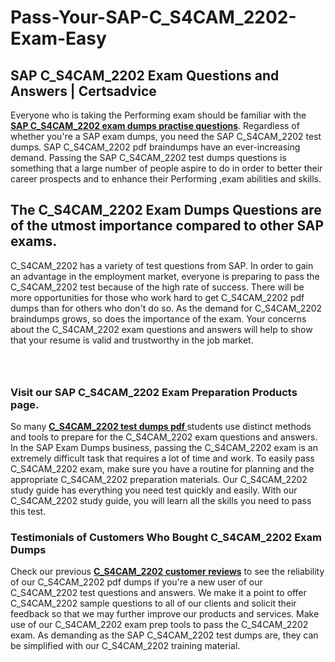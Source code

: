 # Pass-Your-SAP-C_S4CAM_2202-Exam-Easy
<h2><strong>SAP C_S4CAM_2202 Exam Questions and Answers | Certsadvice</strong></h2> <p>Everyone who is taking the Performing exam should be familiar with the <a href="http://www.certsadvice.com/sap/c_s4cam_2202-practice-questions"><strong>SAP C_S4CAM_2202 exam dumps practise questions</strong></a>. Regardless of whether you&#39;re a SAP exam dumps, you need the SAP C_S4CAM_2202 test dumps. SAP C_S4CAM_2202 pdf braindumps have an ever-increasing demand. Passing the SAP C_S4CAM_2202 test dumps questions is something that a large number of people aspire to do in order to better their career prospects and to enhance their Performing ,exam abilities and skills.</p> <h2><strong>The C_S4CAM_2202 Exam Dumps Questions are of the utmost importance compared to other SAP exams.</strong></h2> <p>C_S4CAM_2202 has a variety of test questions from SAP. In order to gain an advantage in the employment market, everyone is preparing to pass the C_S4CAM_2202 test because of the high rate of success. There will be more opportunities for those who work hard to get C_S4CAM_2202 pdf dumps than for others who don&#39;t do so. As the demand for C_S4CAM_2202 braindumps grows, so does the importance of the exam. Your concerns about the C_S4CAM_2202 exam questions and answers will help to show that your resume is valid and trustworthy in the job market.</p> <p><a href="http://www.certsadvice.com/sap/c_s4cam_2202-practice-questions" style="display: block; padding: 1em 0; text-align: center; "><img alt="" src="https://1.bp.blogspot.com/-RUOr8Wn-CRk/YUYAxC8kcHI/AAAAAAAAAnw/F7BbdI3tw8QDj5z8iX0vQAioQzKiUxduwCLcBGAsYHQ/s0/unnamed.jpg" /></a></p> <h3><strong>Visit our SAP C_S4CAM_2202 Exam Preparation Products page.</strong></h3> <p>So many <a href="http://www.certsadvice.com/sap/c_s4cam_2202-practice-questions"><strong>C_S4CAM_2202 test dumps pdf </strong></a>students use distinct methods and tools to prepare for the C_S4CAM_2202 exam questions and answers. In the SAP Exam Dumps business, passing the C_S4CAM_2202 exam is an extremely difficult task that requires a lot of time and work. To easily pass C_S4CAM_2202 exam, make sure you have a routine for planning and the appropriate C_S4CAM_2202 preparation materials. Our C_S4CAM_2202 study guide has everything you need test quickly and easily. With our C_S4CAM_2202 study guide, you will learn all the skills you need to pass this test.</p> <h3><strong>Testimonials of Customers Who Bought C_S4CAM_2202 Exam Dumps</strong></h3> <p>Check our previous <a href="http://www.certsadvice.com/sap/c_s4cam_2202-practice-questions"><strong>C_S4CAM_2202 customer reviews</strong></a> to see the reliability of our C_S4CAM_2202 pdf dumps if you&#39;re a new user of our C_S4CAM_2202 test questions and answers. We make it a point to offer C_S4CAM_2202 sample questions to all of our clients and solicit their feedback so that we may further improve our products and services. Make use of our C_S4CAM_2202 exam prep tools to pass the C_S4CAM_2202 exam. As demanding as the SAP C_S4CAM_2202 test dumps are, they can be simplified with our C_S4CAM_2202 training material.</p>
